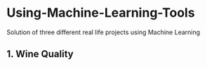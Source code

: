 # Using-Machine-Learning-Tools
Solution of three different real life projects using Machine Learning

## 1. Wine Quality
